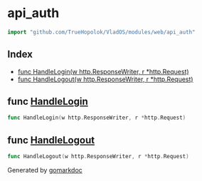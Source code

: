 <!-- Code generated by gomarkdoc. DO NOT EDIT -->

# api\_auth

```go
import "github.com/TrueHopolok/VladOS/modules/web/api_auth"
```

## Index

- [func HandleLogin\(w http.ResponseWriter, r \*http.Request\)](<#HandleLogin>)
- [func HandleLogout\(w http.ResponseWriter, r \*http.Request\)](<#HandleLogout>)


<a name="HandleLogin"></a>
## func [HandleLogin](<https://github.com/TrueHopolok/VladOS/blob/main/modules/web/api_auth/handler.go#L13>)

```go
func HandleLogin(w http.ResponseWriter, r *http.Request)
```



<a name="HandleLogout"></a>
## func [HandleLogout](<https://github.com/TrueHopolok/VladOS/blob/main/modules/web/api_auth/handler.go#L41>)

```go
func HandleLogout(w http.ResponseWriter, r *http.Request)
```



Generated by [gomarkdoc](<https://github.com/princjef/gomarkdoc>)
